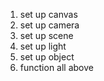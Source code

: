 1. set up canvas
2. set up camera
3. set up scene
4. set up light
5. set up object
6. function all above
